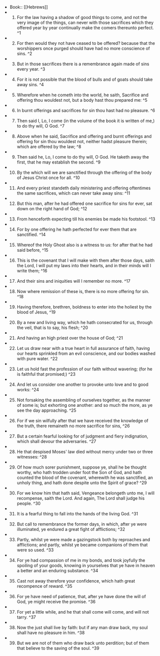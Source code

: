 - Book:: [[Hebrews]]
- 1. For the law having a shadow of good things to come, and not the very image of the things, can never with those sacrifices which they offered year by year continually make the comers thereunto perfect. ^1
- 2. For then would they not have ceased to be offered? because that the worshippers once purged should have had no more conscience of sins. ^2
- 3. But in those sacrifices there is a remembrance again made of sins every year. ^3
- 4. For it is not possible that the blood of bulls and of goats should take away sins. ^4
- 5. Wherefore when he cometh into the world, he saith, Sacrifice and offering thou wouldest not, but a body hast thou prepared me: ^5
- 6. In burnt offerings and sacrifices for sin thou hast had no pleasure. ^6
- 7. Then said I, Lo, I come (in the volume of the book it is written of me,) to do thy will, O God. ^7
- 8. Above when he said, Sacrifice and offering and burnt offerings and offering for sin thou wouldest not, neither hadst pleasure therein; which are offered by the law; ^8
- 9. Then said he, Lo, I come to do thy will, O God. He taketh away the first, that he may establish the second. ^9
- 10. By the which will we are sanctified through the offering of the body of Jesus Christ once for all. ^10
- 11. And every priest standeth daily ministering and offering oftentimes the same sacrifices, which can never take away sins: ^11
- 12. But this man, after he had offered one sacrifice for sins for ever, sat down on the right hand of God; ^12
- 13. From henceforth expecting till his enemies be made his footstool. ^13
- 14. For by one offering he hath perfected for ever them that are sanctified. ^14
- 15. Whereof the Holy Ghost also is a witness to us: for after that he had said before, ^15
- 16. This is the covenant that I will make with them after those days, saith the Lord, I will put my laws into their hearts, and in their minds will I write them; ^16
- 17. And their sins and iniquities will I remember no more. ^17
- 18. Now where remission of these is, there is no more offering for sin. ^18
- 19. Having therefore, brethren, boldness to enter into the holiest by the blood of Jesus, ^19
- 20. By a new and living way, which he hath consecrated for us, through the veil, that is to say, his flesh; ^20
- 21. And having an high priest over the house of God; ^21
- 22. Let us draw near with a true heart in full assurance of faith, having our hearts sprinkled from an evil conscience, and our bodies washed with pure water. ^22
- 23. Let us hold fast the profession of our faith without wavering; (for he is faithful that promised;) ^23
- 24. And let us consider one another to provoke unto love and to good works: ^24
- 25. Not forsaking the assembling of ourselves together, as the manner of some is; but exhorting one another: and so much the more, as ye see the day approaching. ^25
- 26. For if we sin wilfully after that we have received the knowledge of the truth, there remaineth no more sacrifice for sins, ^26
- 27. But a certain fearful looking for of judgment and fiery indignation, which shall devour the adversaries. ^27
- 28. He that despised Moses' law died without mercy under two or three witnesses: ^28
- 29. Of how much sorer punishment, suppose ye, shall he be thought worthy, who hath trodden under foot the Son of God, and hath counted the blood of the covenant, wherewith he was sanctified, an unholy thing, and hath done despite unto the Spirit of grace? ^29
- 30. For we know him that hath said, Vengeance belongeth unto me, I will recompense, saith the Lord. And again, The Lord shall judge his people. ^30
- 31. It is a fearful thing to fall into the hands of the living God. ^31
- 32. But call to remembrance the former days, in which, after ye were illuminated, ye endured a great fight of afflictions; ^32
- 33. Partly, whilst ye were made a gazingstock both by reproaches and afflictions; and partly, whilst ye became companions of them that were so used. ^33
- 34. For ye had compassion of me in my bonds, and took joyfully the spoiling of your goods, knowing in yourselves that ye have in heaven a better and an enduring substance. ^34
- 35. Cast not away therefore your confidence, which hath great recompence of reward. ^35
- 36. For ye have need of patience, that, after ye have done the will of God, ye might receive the promise. ^36
- 37. For yet a little while, and he that shall come will come, and will not tarry. ^37
- 38. Now the just shall live by faith: but if any man draw back, my soul shall have no pleasure in him. ^38
- 39. But we are not of them who draw back unto perdition; but of them that believe to the saving of the soul. ^39
